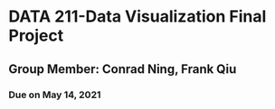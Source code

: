 # DATA 211-Data Visualization Final Project 
## Group Member: Conrad Ning, Frank Qiu
### Due on May 14, 2021
